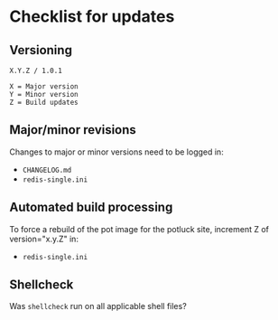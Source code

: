 # Checklist for updates

## Versioning
```
X.Y.Z / 1.0.1

X = Major version
Y = Minor version
Z = Build updates
```

## Major/minor revisions
Changes to major or minor versions need to be logged in:
* `CHANGELOG.md`
* `redis-single.ini`

## Automated build processing
To force a rebuild of the pot image for the potluck site, increment Z of version="x.y.Z" in:
* `redis-single.ini`

## Shellcheck
Was `shellcheck` run on all applicable shell files?
